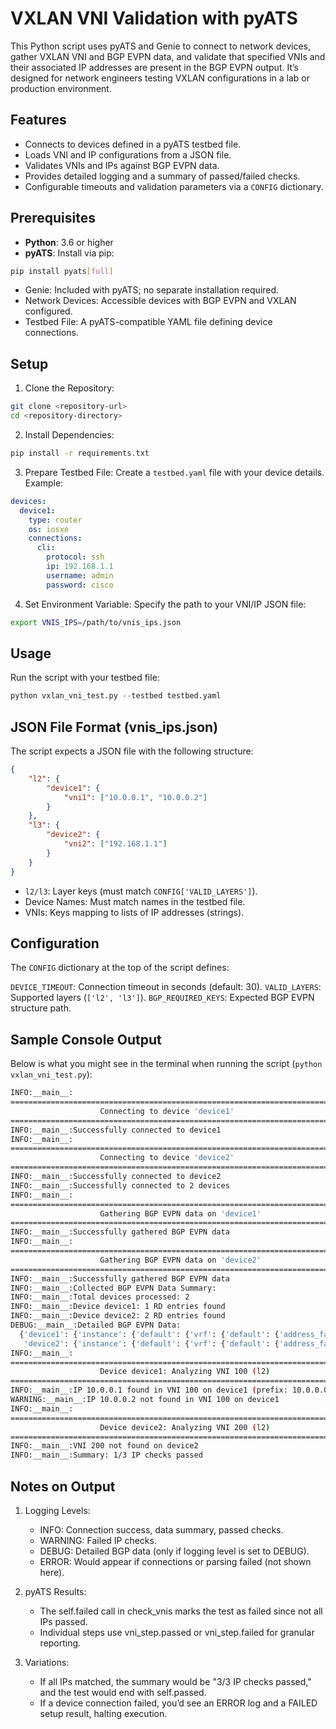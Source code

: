 # VXLAN VNI Validation with pyATS

This Python script uses pyATS and Genie to connect to network devices, gather VXLAN VNI and BGP EVPN data, and validate that specified VNIs and their associated IP addresses are present in the BGP EVPN output. It’s designed for network engineers testing VXLAN configurations in a lab or production environment.

## Features
- Connects to devices defined in a pyATS testbed file.
- Loads VNI and IP configurations from a JSON file.
- Validates VNIs and IPs against BGP EVPN data.
- Provides detailed logging and a summary of passed/failed checks.
- Configurable timeouts and validation parameters via a `CONFIG` dictionary.

## Prerequisites
- **Python**: 3.6 or higher
- **pyATS**: Install via pip:
```bash
pip install pyats[full]
```

* Genie: Included with pyATS; no separate installation required.
* Network Devices: Accessible devices with BGP EVPN and VXLAN configured.
* Testbed File: A pyATS-compatible YAML file defining device connections.

## Setup
1. Clone the Repository:
```bash
git clone <repository-url>
cd <repository-directory>
```

2. Install Dependencies:
```bash
pip install -r requirements.txt
```

3. Prepare Testbed File: Create a `testbed.yaml` file with your device details. Example:
```yaml
devices:
  device1:
    type: router
    os: iosxe
    connections:
      cli:
        protocol: ssh
        ip: 192.168.1.1
        username: admin
        password: cisco
```

4. Set Environment Variable: Specify the path to your VNI/IP JSON file:
```bash
export VNIS_IPS=/path/to/vnis_ips.json
```

## Usage
Run the script with your testbed file:
```python
python vxlan_vni_test.py --testbed testbed.yaml
```

## JSON File Format (vnis_ips.json)
The script expects a JSON file with the following structure:
```json
{
    "l2": {
        "device1": {
            "vni1": ["10.0.0.1", "10.0.0.2"]
        }
    },
    "l3": {
        "device2": {
            "vni2": ["192.168.1.1"]
        }
    }
}
```

* `l2/l3`: Layer keys (must match `CONFIG['VALID_LAYERS']`).
* Device Names: Must match names in the testbed file.
* VNIs: Keys mapping to lists of IP addresses (strings).


## Configuration
The `CONFIG` dictionary at the top of the script defines:

`DEVICE_TIMEOUT`: Connection timeout in seconds (default: 30).
`VALID_LAYERS`: Supported layers (`['l2', 'l3']`).
`BGP_REQUIRED_KEYS`: Expected BGP EVPN structure path.





## Sample Console Output
Below is what you might see in the terminal when running the script (`python vxlan_vni_test.py`):

```bash
INFO:__main__: 
================================================================================
                    Connecting to device 'device1'                    
================================================================================
INFO:__main__:Successfully connected to device1
INFO:__main__: 
================================================================================
                    Connecting to device 'device2'                    
================================================================================
INFO:__main__:Successfully connected to device2
INFO:__main__:Successfully connected to 2 devices
INFO:__main__: 
================================================================================
                    Gathering BGP EVPN data on 'device1'                    
================================================================================
INFO:__main__:Successfully gathered BGP EVPN data
INFO:__main__: 
================================================================================
                    Gathering BGP EVPN data on 'device2'                    
================================================================================
INFO:__main__:Successfully gathered BGP EVPN data
INFO:__main__:Collected BGP EVPN Data Summary:
INFO:__main__:Total devices processed: 2
INFO:__main__:Device device1: 1 RD entries found
INFO:__main__:Device device2: 2 RD entries found
DEBUG:__main__:Detailed BGP EVPN Data:
  {'device1': {'instance': {'default': {'vrf': {'default': {'address_family': {'l2vpn evpn': {'rd': {'100': {'rd_vrf': '100', 'prefix': {'10.0.0.0/24': {}}}}}}}}}},
   'device2': {'instance': {'default': {'vrf': {'default': {'address_family': {'l2vpn evpn': {'rd': {'300': {'rd_vrf': '300', 'prefix': {}}, '400': {'rd_vrf': '400', 'prefix': {}}}}}}}}}}
INFO:__main__: 
================================================================================
                    Device device1: Analyzing VNI 100 (l2)                    
================================================================================
INFO:__main__:IP 10.0.0.1 found in VNI 100 on device1 (prefix: 10.0.0.0/24)
WARNING:__main__:IP 10.0.0.2 not found in VNI 100 on device1
INFO:__main__: 
================================================================================
                    Device device2: Analyzing VNI 200 (l2)                    
================================================================================
INFO:__main__:VNI 200 not found on device2
INFO:__main__:Summary: 1/3 IP checks passed
```


## Notes on Output
1. Logging Levels:
    * INFO: Connection success, data summary, passed checks.
    * WARNING: Failed IP checks.
    * DEBUG: Detailed BGP data (only if logging level is set to DEBUG).
    * ERROR: Would appear if connections or parsing failed (not shown here).

2. pyATS Results:
    * The self.failed call in check_vnis marks the test as failed since not all IPs passed.
    * Individual steps use vni_step.passed or vni_step.failed for granular reporting.

3. Variations:
    * If all IPs matched, the summary would be "3/3 IP checks passed," and the test would end with self.passed.
    * If a device connection failed, you’d see an ERROR log and a FAILED setup result, halting execution.
